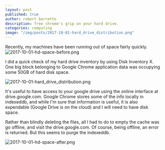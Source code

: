 ```yaml
---
layout: post
published: true
author: robert barretto
description: free chrome's grip on your hard drive.
categories: computing
image: "/img/posts/2017-10-01-hard_drive_distribution.png"
---
```

Recently, my machines have been running out of space fairly quickly.  
![2017-10-01-hd-space-before.png]({{site.baseurl}}/img/posts/2017-10-01-hd-space-before.png)

I did a quick check of my hard drive inventory by using Disk Inventory X. One big block belonging to Google Chrome application data was occupying some 50GB of hard disk space.

![2017-10-01-hard_drive_distribution.png]({{site.baseurl}}/img/posts/2017-10-01-hard_drive_distribution.png)

It's useful to have access to your google drive using the online interface at drive.google.com.  Google Chrome stores some of the info locally in indexeddb, and while I'm sure that information is useful, it is also expendable (Google Drive is on the cloud)  and I will need to have disk space.

Rather than blindly deleting the files, all I had to do to empty the cache was go offline, and visit the drive.google.com.  Of course, being offline, an error is returned.  But this seems to purge the indexeddb.

![2017-10-01-hd-space-after.png]({{site.baseurl}}/img/posts/2017-10-01-hd-space-after.png)
